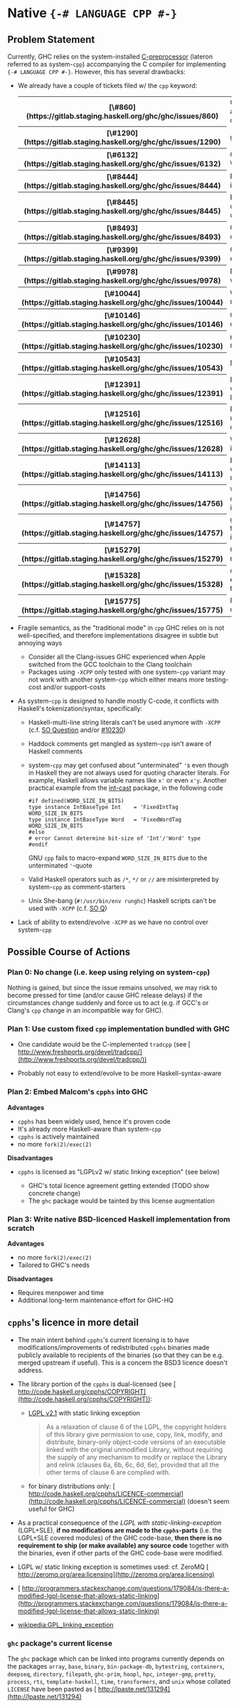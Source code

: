 # Native `{-# LANGUAGE CPP #-}`


## Problem Statement



Currently, GHC relies on the system-installed [
C-preprocessor](http://en.wikipedia.org/wiki/C_preprocessor) (lateron referred to as system-`cpp`) accompanying the C compiler for implementing `{-# LANGUAGE CPP #-}`. However, this has several drawbacks:


- We already have a couple of tickets filed w/ the `cpp` keyword: 

  <table><tr><th>[\#860](https://gitlab.staging.haskell.org/ghc/ghc/issues/860)</th>
  <td>CPP fails when a macro is used on a line containing a single quote character</td></tr>
  <tr><th>[\#1290](https://gitlab.staging.haskell.org/ghc/ghc/issues/1290)</th>
  <td>ghc runs preprocessor too much</td></tr>
  <tr><th>[\#6132](https://gitlab.staging.haskell.org/ghc/ghc/issues/6132)</th>
  <td>Can't use both shebang line and \#ifdef declarations in the same file.</td></tr>
  <tr><th>[\#8444](https://gitlab.staging.haskell.org/ghc/ghc/issues/8444)</th>
  <td>Fix CPP issue with Xcode5 in integer-simple</td></tr>
  <tr><th>[\#8445](https://gitlab.staging.haskell.org/ghc/ghc/issues/8445)</th>
  <td>Fix Xcode5 CPP issue with compiler/deSugar/DsBinds.lhs and compiler/utils/FastString.lhs</td></tr>
  <tr><th>[\#8493](https://gitlab.staging.haskell.org/ghc/ghc/issues/8493)</th>
  <td>Can't compile happy + ghc with clang's CPP</td></tr>
  <tr><th>[\#9399](https://gitlab.staging.haskell.org/ghc/ghc/issues/9399)</th>
  <td>CPP does not process test case enum01.hs correctly</td></tr>
  <tr><th>[\#9978](https://gitlab.staging.haskell.org/ghc/ghc/issues/9978)</th>
  <td>DEBUG is always replaced as 1 when CPP pragma is on</td></tr>
  <tr><th>[\#10044](https://gitlab.staging.haskell.org/ghc/ghc/issues/10044)</th>
  <td>Wrong line number reported with CPP and line beginning with \#</td></tr>
  <tr><th>[\#10146](https://gitlab.staging.haskell.org/ghc/ghc/issues/10146)</th>
  <td>Clang CPP adds extra newline character</td></tr>
  <tr><th>[\#10230](https://gitlab.staging.haskell.org/ghc/ghc/issues/10230)</th>
  <td>multiline literals doesn't work with CPP extension.</td></tr>
  <tr><th>[\#10543](https://gitlab.staging.haskell.org/ghc/ghc/issues/10543)</th>
  <td>MacOS: validate fails on \\u</td></tr>
  <tr><th>[\#12391](https://gitlab.staging.haskell.org/ghc/ghc/issues/12391)</th>
  <td>LANGUAGE CPP messes up parsing when backslash like \\\\ is at end of line (eol)</td></tr>
  <tr><th>[\#12516](https://gitlab.staging.haskell.org/ghc/ghc/issues/12516)</th>
  <td>Preprocessing: no way to portably use stringize and string concatenation</td></tr>
  <tr><th>[\#12628](https://gitlab.staging.haskell.org/ghc/ghc/issues/12628)</th>
  <td>\_\_GLASGOW\_HASKELL\_LLVM\_\_ is no longer an Int</td></tr>
  <tr><th>[\#14113](https://gitlab.staging.haskell.org/ghc/ghc/issues/14113)</th>
  <td>Error message carets point at the wrong places in the presence of CPP macros</td></tr>
  <tr><th>[\#14756](https://gitlab.staging.haskell.org/ghc/ghc/issues/14756)</th>
  <td>\`ghc -M\` doesn't emit dependencies for header files included either via CPP or CApiFFI</td></tr>
  <tr><th>[\#14757](https://gitlab.staging.haskell.org/ghc/ghc/issues/14757)</th>
  <td>ghc recompilation check doesn't take into account headers directly included by CApiFFI</td></tr>
  <tr><th>[\#15279](https://gitlab.staging.haskell.org/ghc/ghc/issues/15279)</th>
  <td>CPP \#includes may result in nonsensical SrcSpans</td></tr>
  <tr><th>[\#15328](https://gitlab.staging.haskell.org/ghc/ghc/issues/15328)</th>
  <td>cpphs: internal error: evacuate(static): strange closure type 8440</td></tr>
  <tr><th>[\#15775](https://gitlab.staging.haskell.org/ghc/ghc/issues/15775)</th>
  <td>Interpreter is treating a comment character as an identifier character.</td></tr></table>


- Fragile semantics, as the "traditional mode" in `cpp` GHC relies on is not well-specified, and therefore implementations disagree in subtle but annoying ways

  - Consider all the Clang-issues GHC experienced when Apple switched from the GCC toolchain to the Clang toolchain
  - Packages using `-XCPP` only tested with one system-`cpp` variant may not work with another system-`cpp` which either means more testing-cost and/or support-costs

- As system-`cpp` is designed to handle mostly C-code, it conflicts with Haskell's tokenization/syntax, specifically:

  - Haskell-multi-line string literals can't be used anymore with `-XCPP` (c.f. [
    SO Question](http://stackoverflow.com/questions/2549167/cpp-extension-and-multiline-literals-in-haskell) and/or [\#10230](https://gitlab.staging.haskell.org/ghc/ghc/issues/10230))
  - Haddock comments get mangled as system-`cpp` isn't aware of Haskell comments
  - system-`cpp` may get confused about "unterminated" `'`s even though in Haskell they are not always used for quoting character literals. For example, Haskell allows variable names like `x'` or even `x'y`.  Another practical example from the [
    int-cast](http://hackage.haskell.org/package/int-cast) package, in the following code

    ```
    #if defined(WORD_SIZE_IN_BITS)
    type instance IntBaseType Int    = 'FixedIntTag  WORD_SIZE_IN_BITS
    type instance IntBaseType Word   = 'FixedWordTag WORD_SIZE_IN_BITS
    #else
    # error Cannot determine bit-size of 'Int'/'Word' type
    #endif
    ```

    GNU `cpp` fails to macro-expand `WORD_SIZE_IN_BITS` due to the unterminated `'`-quote
  - Valid Haskell operators such as `/*`, `*/` or `//` are misinterpreted by system-`cpp` as comment-starters
  - Unix She-bang (`#!/usr/bin/env runghc`) Haskell scripts can't be used with `-XCPP` (c.f. [
    SO Q](http://stackoverflow.com/questions/8177950/how-can-i-load-a-runhaskell-script-without-a-hs-extension-with-ghci))

- Lack of ability to extend/evolve `-XCPP` as we have no control over system-`cpp`

## Possible Course of Actions


### Plan 0: No change (i.e. keep using relying on system-`cpp`)



Nothing is gained, but since the issue remains unsolved, we may risk to become pressed for time (and/or cause GHC release delays) if the circumstances change suddenly and force us to act (e.g. if GCC's or Clang's `cpp` change in an incompatible way for GHC).


### Plan 1: Use custom fixed `cpp` implementation bundled with GHC


- One candidate would be the C-implemented `tradcpp` (see [
  http://www.freshports.org/devel/tradcpp/](http://www.freshports.org/devel/tradcpp/))

- Probably not easy to extend/evolve to be more Haskell-syntax-aware

### Plan 2: Embed Malcom's `cpphs` into GHC



**Advantages**


- `cpphs` has been widely used, hence it's proven code
- It's already more Haskell-aware than system-`cpp`
- `cpphs` is actively maintained
- no more `fork(2)/exec(2)`


**Disadvantages**


- `cpphs` is licensed as "LGPLv2 w/ static linking exception" (see below)

  - GHC's total licence agreement getting extended (TODO show concrete change)
  - The `ghc` package would be tainted by this license augmentation

### Plan 3: Write native BSD-licenced Haskell implementation from scratch



**Advantages**


- no more `fork(2)/exec(2)`
- Tailored to GHC's needs


**Disadvantages**


- Requires menpower and time
- Additional long-term maintenance effort for GHC-HQ

## `cpphs`'s licence in more detail


- The main intent behind `cpphs`'s current licensing is to have modifications/improvements of redistributed `cpphs` binaries made publicly available to recipients of the binaries (so that they can be e.g. merged upstream if useful). This is a concern the BSD3 licence doesn't address.

- The library portion of the `cpphs` is dual-licensed (see [
  http://code.haskell.org/cpphs/COPYRIGHT](http://code.haskell.org/cpphs/COPYRIGHT)):

  - [
    LGPL v2.1](https://www.gnu.org/licenses/lgpl-2.1.html) with static linking exception

    >
    >
    > As a relaxation of clause 6 of the LGPL, the copyright holders of this library give permission to use, copy, link, modify, and distribute, binary-only object-code versions of an executable linked with the original unmodified Library, without requiring the supply of any mechanism to modify or replace the Library and relink (clauses 6a, 6b, 6c, 6d, 6e), provided that all the other terms of clause 6 are complied with.
    >
    >

  - for binary distributions only: [
    http://code.haskell.org/cpphs/LICENCE-commercial](http://code.haskell.org/cpphs/LICENCE-commercial) (doesn't seem useful for GHC)

- As a practical consequence of the *LGPL with static-linking-exception* (LGPL+SLE), **if no modifications are made to the `cpphs`-parts** (i.e. the LGPL+SLE covered modules) of the GHC code-base, **then there is no requirement to ship (or make available) any source code** together with the binaries, even if other parts of the GHC code-base were modified.

- LGPL w/ static linking exception is sometimes used: cf. ZeroMQ [
  http://zeromq.org/area:licensing](http://zeromq.org/area:licensing)

- [
  http://programmers.stackexchange.com/questions/179084/is-there-a-modified-lgpl-license-that-allows-static-linking](http://programmers.stackexchange.com/questions/179084/is-there-a-modified-lgpl-license-that-allows-static-linking)

- [
  wikipedia:GPL\_linking\_exception](http://en.wikipedia.org/wiki/GPL_linking_exception)

### `ghc` package's current license



The `ghc` package which can be linked into programs currently depends on the packages
`array`, `base`, `binary`, `bin-package-db`, `bytestring`, `containers`, `deepseq`, `directory`, `filepath`, `ghc-prim`, `hoopl`, `hpc`, `integer-gmp`, `pretty`, `process`, `rts`, `template-haskell`, `time`, `transformers`, and `unix` whose collated `LICENSE` have been pasted as [
http://lpaste.net/131294](http://lpaste.net/131294)


